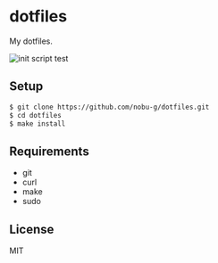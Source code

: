 # dotfiles

My dotfiles.

![init script test](https://github.com/nobu-g/dotfiles/workflows/test/badge.svg)


## Setup
```bash
$ git clone https://github.com/nobu-g/dotfiles.git
$ cd dotfiles
$ make install
```

## Requirements
- git
- curl
- make
- sudo

## License

MIT
